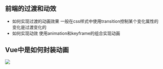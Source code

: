 ## 前端的过渡和动效
+ 如何实现过渡的动画效果
一般在css样式中使用transition控制某个变化属性的变化是过渡变化的
+ 如何实现动效
使用animation和keyframe的组合实现动画

## Vue中是如何封装动画
 ![](\images\vue动画.webp)
